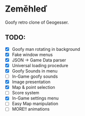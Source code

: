 # Zeměhleď

Goofy retro clone of Geogesser.

## TODO:

- [X] Goofy man rotating in background
- [X] Fake window menus
- [X] JSON -> Game Data parser
- [X] Universal loading procedure
- [X] Goofy Sounds in menu
- [ ] In-Game goofy sounds
- [X] Image presentation
- [X] Map & point selection
- [ ] Score system
- [X] In-Game settings menu
- [ ] Easy Map manipulation
- [ ] MORE!! animations
